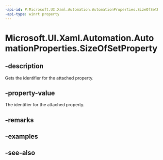 ```yaml
---
-api-id: P:Microsoft.UI.Xaml.Automation.AutomationProperties.SizeOfSetProperty
-api-type: winrt property
---
```


<!-- Property syntax
public Windows.UI.Xaml.DependencyProperty SizeOfSetProperty { get; }
-->

# Microsoft.UI.Xaml.Automation.AutomationProperties.SizeOfSetProperty

## -description
Gets the identifier for the  attached property.

## -property-value
The identifier for the  attached property.

## -remarks

## -examples

## -see-also
